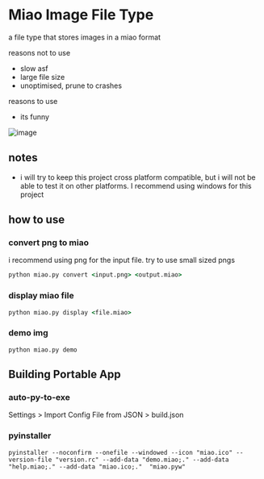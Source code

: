 # Miao Image File Type

a file type that stores images in a miao format

reasons not to use

- slow asf
- large file size
- unoptimised, prune to crashes

reasons to use

- its funny

![image](https://github.com/user-attachments/assets/487658a6-b13b-4763-add7-7cbe8abf2ef7)

## notes
- i will try to keep this project cross platform compatible, but i will not be able to test it on other platforms. I recommend using windows for this project


## how to use
### convert png to miao
i recommend using png for the input file. try to use small sized pngs
```bat
python miao.py convert <input.png> <output.miao>
```
### display miao file
```bat
python miao.py display <file.miao> 
```
### demo img
```
python miao.py demo
```

## Building Portable App
### auto-py-to-exe
Settings > Import Config File from JSON > build.json
### pyinstaller
```
pyinstaller --noconfirm --onefile --windowed --icon "miao.ico" --version-file "version.rc" --add-data "demo.miao;." --add-data "help.miao;." --add-data "miao.ico;."  "miao.pyw"
```

